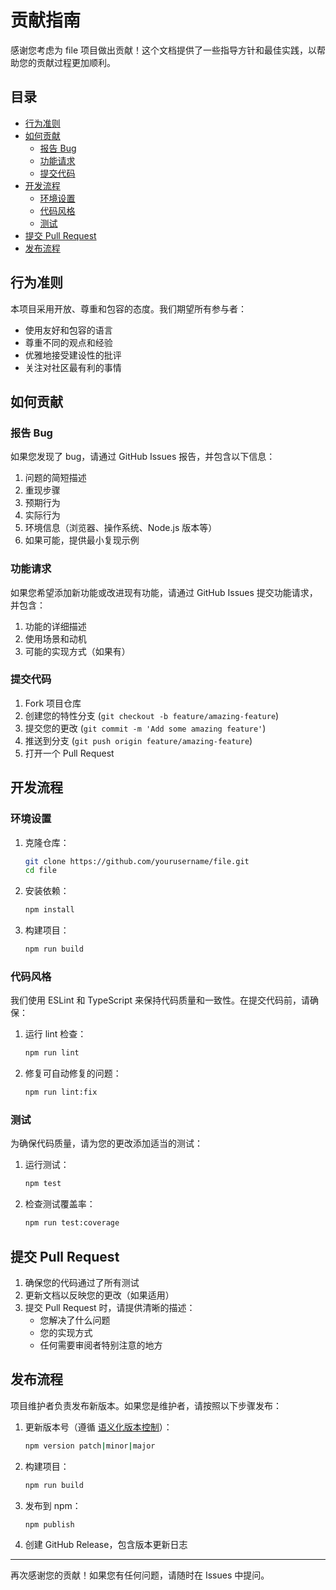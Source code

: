 # 贡献指南

感谢您考虑为 file 项目做出贡献！这个文档提供了一些指导方针和最佳实践，以帮助您的贡献过程更加顺利。

## 目录

- [行为准则](#行为准则)
- [如何贡献](#如何贡献)
  - [报告 Bug](#报告-bug)
  - [功能请求](#功能请求)
  - [提交代码](#提交代码)
- [开发流程](#开发流程)
  - [环境设置](#环境设置)
  - [代码风格](#代码风格)
  - [测试](#测试)
- [提交 Pull Request](#提交-pull-request)
- [发布流程](#发布流程)

## 行为准则

本项目采用开放、尊重和包容的态度。我们期望所有参与者：

- 使用友好和包容的语言
- 尊重不同的观点和经验
- 优雅地接受建设性的批评
- 关注对社区最有利的事情

## 如何贡献

### 报告 Bug

如果您发现了 bug，请通过 GitHub Issues 报告，并包含以下信息：

1. 问题的简短描述
2. 重现步骤
3. 预期行为
4. 实际行为
5. 环境信息（浏览器、操作系统、Node.js 版本等）
6. 如果可能，提供最小复现示例

### 功能请求

如果您希望添加新功能或改进现有功能，请通过 GitHub Issues 提交功能请求，并包含：

1. 功能的详细描述
2. 使用场景和动机
3. 可能的实现方式（如果有）

### 提交代码

1. Fork 项目仓库
2. 创建您的特性分支 (`git checkout -b feature/amazing-feature`)
3. 提交您的更改 (`git commit -m 'Add some amazing feature'`)
4. 推送到分支 (`git push origin feature/amazing-feature`)
5. 打开一个 Pull Request

## 开发流程

### 环境设置

1. 克隆仓库：
   ```bash
   git clone https://github.com/yourusername/file.git
   cd file
   ```

2. 安装依赖：
   ```bash
   npm install
   ```

3. 构建项目：
   ```bash
   npm run build
   ```

### 代码风格

我们使用 ESLint 和 TypeScript 来保持代码质量和一致性。在提交代码前，请确保：

1. 运行 lint 检查：
   ```bash
   npm run lint
   ```

2. 修复可自动修复的问题：
   ```bash
   npm run lint:fix
   ```

### 测试

为确保代码质量，请为您的更改添加适当的测试：

1. 运行测试：
   ```bash
   npm test
   ```

2. 检查测试覆盖率：
   ```bash
   npm run test:coverage
   ```

## 提交 Pull Request

1. 确保您的代码通过了所有测试
2. 更新文档以反映您的更改（如果适用）
3. 提交 Pull Request 时，请提供清晰的描述：
   - 您解决了什么问题
   - 您的实现方式
   - 任何需要审阅者特别注意的地方

## 发布流程

项目维护者负责发布新版本。如果您是维护者，请按照以下步骤发布：

1. 更新版本号（遵循 [语义化版本控制](https://semver.org/lang/zh-CN/)）：
   ```bash
   npm version patch|minor|major
   ```

2. 构建项目：
   ```bash
   npm run build
   ```

3. 发布到 npm：
   ```bash
   npm publish
   ```

4. 创建 GitHub Release，包含版本更新日志

---

再次感谢您的贡献！如果您有任何问题，请随时在 Issues 中提问。 